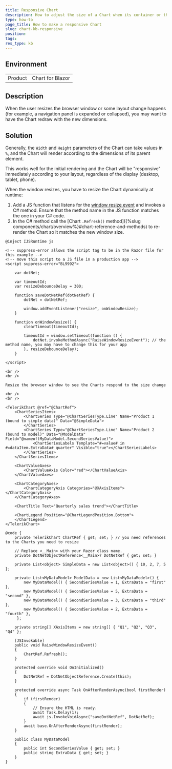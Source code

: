 ```yaml
---
title: Responsive Chart
description: How to adjust the size of a Chart when its container or the browser window size changes.
type: how-to
page_title: How to make a responsive Chart
slug: chart-kb-responsive
position: 
tags: 
res_type: kb
---
```


## Environment

<table>
    <tbody>
        <tr>
            <td>Product</td>
            <td>Chart for Blazor</td>
        </tr>
    </tbody>
</table>

## Description

When the user resizes the browser window or some layout change happens (for example, a navigation panel is expanded or collapsed), you may want to have the Chart redraw with the new dimensions.

## Solution

Generally, the `Width` and `Height` parameters of the Chart can take values in `%`, and the Chart will render according to the dimensions of its parent element.

This works well for the initial rendering and the Chart will be "responsive" immediately according to your layout, regardless of the display (desktop, tablet, phone).

When the window resizes, you have to resize the Chart dynamically at runtime:

1. Add a JS function that listens for the [window resize event](https://developer.mozilla.org/en-US/docs/Web/API/Window/resize_event) and invokes a C# method. Ensure that the method name in the JS function matches the one in your C# code.
1. In the C# method call the [Chart `.Refresh()` method]({%slug components/chart/overview%}#chart-reference-and-methods) to re-render the Chart so it matches the new window size.


````CSHTML
@inject IJSRuntime js

<!-- suppress-error allows the script tag to be in the Razor file for this example -->
<!-- move this script to a JS file in a production app -->
<script suppress-error="BL9992">

    var dotNet;

    var timeoutId;
    var resizeDebounceDelay = 300;

    function saveDotNetRef(dotNetRef) {
        dotNet = dotNetRef;

        window.addEventListener("resize", onWindowResize);
    }

    function onWindowResize() {
        clearTimeout(timeoutId);

        timeoutId = window.setTimeout(function () {
            dotNet.invokeMethodAsync("RaiseWindowResizeEvent"); // the method name, you may have to change this for your app
        }, resizeDebounceDelay);
    }

</script>

<br />
<br />

Resize the browser window to see the Charts respond to the size change

<br />
<br />

<TelerikChart @ref="@ChartRef">
    <ChartSeriesItems>
        <ChartSeries Type="@ChartSeriesType.Line" Name="Product 1 (bound to simple data)" Data="@SimpleData">
        </ChartSeries>
        <ChartSeries Type="@ChartSeriesType.Line" Name="Product 2 (bound to model)" Data="@ModelData" Field="@nameof(MyDataModel.SecondSeriesValue)">
            <ChartSeriesLabels Template="#=value# in #=dataItem.ExtraData# quarter" Visible="true"></ChartSeriesLabels>
        </ChartSeries>
    </ChartSeriesItems>

    <ChartValueAxes>
        <ChartValueAxis Color="red"></ChartValueAxis>
    </ChartValueAxes>

    <ChartCategoryAxes>
        <ChartCategoryAxis Categories="@XAxisItems"></ChartCategoryAxis>
    </ChartCategoryAxes>

    <ChartTitle Text="Quarterly sales trend"></ChartTitle>

    <ChartLegend Position="@ChartLegendPosition.Bottom">
    </ChartLegend>
</TelerikChart>

@code {
    private TelerikChart ChartRef { get; set; } // you need references to the Charts you need to resize

    // Replace <__Main> with your Razor class name.
    private DotNetObjectReference<__Main>? DotNetRef { get; set; }

    private List<object> SimpleData = new List<object>() { 10, 2, 7, 5 };

    private List<MyDataModel> ModelData = new List<MyDataModel>() {
        new MyDataModel() { SecondSeriesValue = 1, ExtraData = "first" },
        new MyDataModel() { SecondSeriesValue = 5, ExtraData = "second" },
        new MyDataModel() { SecondSeriesValue = 3, ExtraData = "third" },
        new MyDataModel() { SecondSeriesValue = 2, ExtraData = "fourth" },
     };

    private string[] XAxisItems = new string[] { "Q1", "Q2", "Q3", "Q4" };

    [JSInvokable]
    public void RaiseWindowResizeEvent()
    {
        ChartRef.Refresh();
    }

    protected override void OnInitialized()
    {
        DotNetRef = DotNetObjectReference.Create(this);
    }

    protected override async Task OnAfterRenderAsync(bool firstRender)
    {
        if (firstRender)
        {
            // Ensure the HTML is ready.
            await Task.Delay(1);
            await js.InvokeVoidAsync("saveDotNetRef", DotNetRef);
        }
        await base.OnAfterRenderAsync(firstRender);
    }

    public class MyDataModel
    {
        public int SecondSeriesValue { get; set; }
        public string ExtraData { get; set; }
    }
}
````